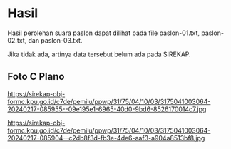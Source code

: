# Hasil

Hasil perolehan suara paslon dapat dilihat pada file paslon-01.txt, paslon-02.txt, dan paslon-03.txt.

Jika tidak ada, artinya data tersebut belum ada pada SIREKAP.

## Foto C Plano

https://sirekap-obj-formc.kpu.go.id/c7de/pemilu/ppwp/31/75/04/10/03/3175041003064-20240217-085955--09e195e1-6965-40d0-9bd6-8526170014c7.jpg

https://sirekap-obj-formc.kpu.go.id/c7de/pemilu/ppwp/31/75/04/10/03/3175041003064-20240217-085904--c2db8f3d-fb3e-4de6-aaf3-a904a8513bf8.jpg
